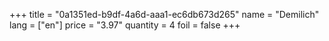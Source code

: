 +++
title = "0a1351ed-b9df-4a6d-aaa1-ec6db673d265"
name = "Demilich"
lang = ["en"]
price = "3.97"
quantity = 4
foil = false
+++
